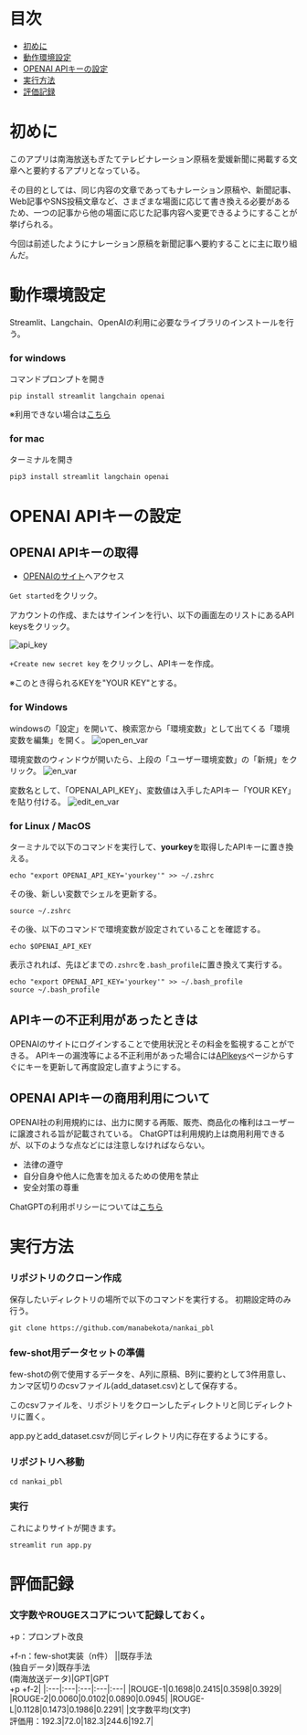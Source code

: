 # 目次

- [初めに](#初めに)
- [動作環境設定](#動作環境設定)
- [OPENAI APIキーの設定](#openai-apiキーの設定)
- [実行方法](#実行方法)
- [評価記録](#評価記録)

# 初めに

このアプリは南海放送もぎたてテレビナレーション原稿を愛媛新聞に掲載する文章へと要約するアプリとなっている。

その目的としては、同じ内容の文章であってもナレーション原稿や、新聞記事、Web記事やSNS投稿文章など、さまざまな場面に応じて書き換える必要があるため、一つの記事から他の場面に応じた記事内容へ変更できるようにすることが挙げられる。

今回は前述したようにナレーション原稿を新聞記事へ要約することに主に取り組んだ。

# 動作環境設定

Streamlit、Langchain、OpenAIの利用に必要なライブラリのインストールを行う。

### for windows
コマンドプロンプトを開き
```
pip install streamlit langchain openai
```
※利用できない場合は[こちら](https://qiita.com/celeron5576/items/9ba3588a97fea46c6946)

### for mac
ターミナルを開き
```
pip3 install streamlit langchain openai
```

# OPENAI APIキーの設定

## OPENAI APIキーの取得
- [OPENAIのサイト](https://openai.com/product)へアクセス

```Get started```をクリック。

アカウントの作成、またはサインインを行い、以下の画面左のリストにあるAPI keysをクリック。

![api_key](https://github.com/manabekota/nankai_pbl/blob/main/.image_dir/api_key.png)

```+Create new secret key``` をクリックし、APIキーを作成。

※このとき得られるKEYを"YOUR KEY"とする。

### for Windows
windowsの「設定」を開いて、検索窓から「環境変数」として出てくる「環境変数を編集」を開く。
![open_en_var](https://github.com/manabekota/nankai_pbl/blob/main/.image_dir/open_en_var.png)

環境変数のウィンドウが開いたら、上段の「ユーザー環境変数」の「新規」をクリック。
![en_var](https://github.com/manabekota/nankai_pbl/blob/main/.image_dir/en_var.png)

変数名として、「OPENAI_API_KEY」、変数値は入手したAPIキー「YOUR KEY」を貼り付ける。
![edit_en_var](https://github.com/manabekota/nankai_pbl/blob/main/.image_dir/edit_en_var.png)

### for Linux / MacOS
ターミナルで以下のコマンドを実行して、**yourkey**を取得したAPIキーに置き換える。
```
echo "export OPENAI_API_KEY='yourkey'" >> ~/.zshrc
```

その後、新しい変数でシェルを更新する。
```
source ~/.zshrc
```

その後、以下のコマンドで環境変数が設定されていることを確認する。
```
echo $OPENAI_API_KEY
```

表示されれば、先ほどまでの```.zshrc```を```.bash_profile```に置き換えて実行する。
```
echo "export OPENAI_API_KEY='yourkey'" >> ~/.bash_profile
source ~/.bash_profile
```

## APIキーの不正利用があったときは
OPENAIのサイトにログインすることで使用状況とその料金を監視することができる。
APIキーの漏洩等による不正利用があった場合には[APIkeys](https://platform.openai.com/account/api-keys)ページからすぐにキーを更新して再度設定し直すようにする。

## OPENAI APIキーの商用利用について
OPENAI社の利用規約には、出力に関する再販、販売、商品化の権利はユーザーに譲渡される旨が記載されている。
ChatGPTは利用規約上は商用利用できるが、以下のような点などには注意しなければならない。
- 法律の遵守
- 自分自身や他人に危害を加えるための使用を禁止
- 安全対策の尊重

ChatGPTの利用ポリシーについては[こちら](https://openai.com/policies/usage-policies)

# 実行方法

### リポジトリのクローン作成
保存したいディレクトリの場所で以下のコマンドを実行する。
初期設定時のみ行う。
```
git clone https://github.com/manabekota/nankai_pbl
```

### few-shot用データセットの準備
few-shotの例で使用するデータを、A列に原稿、B列に要約として3件用意し、カンマ区切りのcsvファイル(add_dataset.csv)として保存する。

このcsvファイルを、リポジトリをクローンしたディレクトリと同じディレクトリに置く。

app.pyとadd_dataset.csvが同じディレクトリ内に存在するようにする。

### リポジトリへ移動
```
cd nankai_pbl
```

### 実行
これによりサイトが開きます。
```
streamlit run app.py
```

# 評価記録

### 文字数やROUGEスコアについて記録しておく。
+p：プロンプト改良

+f-n：few-shot実装（n件）
||既存手法<br>(独自データ)|既存手法<br>(南海放送データ)|GPT|GPT<br>+p +f-2|
|:---|:---|:---|:---|:---|
|ROUGE-1|0.1698|0.2415|0.3598|0.3929|
|ROUGE-2|0.0060|0.0102|0.0890|0.0945|
|ROUGE-L|0.1128|0.1473|0.1986|0.2291|
|文字数平均(文字)<br>評価用：192.3|72.0|182.3|244.6|192.7|
